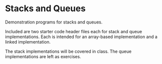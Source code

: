 # Stacks and Queues

Demonstration programs for stacks and queues.

Included are two starter code header files each for stack and queue
implementations. Each is intended for an array-based implementation and
a linked implementation.

The stack implementations will be covered in class. The queue implementations
are left as exercises.
